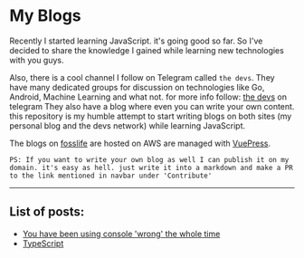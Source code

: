 # My Blogs
Recently I started learning JavaScript. it's going good so far. So I've decided to share the knowledge I gained while learning new technologies with you guys.

Also, there is a cool channel I follow on Telegram called `the devs`. They have many dedicated groups for discussion on technologies like Go, Android, Machine Learning and what not. for more info follow: [the devs](https://thedevs.network/) on telegram
They also have a blog where even you can write your own content.
this repository is my humble attempt to start writing blogs on both sites (my personal blog and the devs network) while learning JavaScript.

The blogs on [fosslife](www.fosslife.com) are hosted on AWS are managed with [VuePress](https://vuepress.vuejs.org/). 


`PS: If you want to write your own blog as well I can publish it on my domain. it's easy as hell. just write it into a markdown and make a PR to the link mentioned in navbar under 'Contribute'`


---
## List of posts:
  * [You have been using console 'wrong' the whole time](./console/)
  * [TypeScript](./typescript/)

